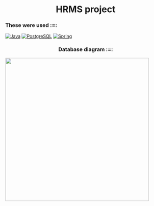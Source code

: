 <h1 align="center"> HRMS project</h1>

### These were used :=:
[![Java](https://img.shields.io/badge/Java-ED8B00?style=for-the-badge&logo=java&logoColor=white)](https://www.java.com/)
[![PostgreSQL](https://img.shields.io/badge/PostgreSQL-316192?style=for-the-badge&logo=postgresql&logoColor=white)](https://www.postgresql.org/)
[![Spring](https://img.shields.io/badge/Spring-6DB33F?style=for-the-badge&logo=spring&logoColor=white)](https://spring.io/)

<h3 align="center"> Database diagram :=:</h3>
<img width="450" src="https://github.com/hus3y1n/hrms_project/blob/main/HrmsDB/hrms.pgerd.png">
